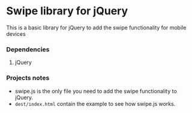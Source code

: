 # Swipe library for jQuery

This is a basic library for jQuery to add the swipe functionality for mobile devices

### Dependencies

1. jQuery

### Projects notes
* swipe.js is the only file you need to add the swipe functionality to jQuery.
* `dest/index.html` contain the example to see how swipe.js works.
